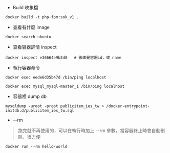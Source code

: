 * Build 映象檔
```
docker build -t php-fpm:sok_v1 .
```

* 查看有什麼 image
```
docker search ubuntu
```

* 查看容器詳情 inspect  
```
docker inspect e36664e9b3d8   # 後面是容器id，或 name
```
*  執行容器命令
```
docker exec eede6d35b47d /bin/ping localhost

docker exec mysql_mysql-master_1 /bin/ping localhost

```

* 容器裡 dump db
```
mysqldump -uroot -proot publicitem_ies_tw > /docker-entrypoint-initdb.d/publicitem_ies_tw.sql
```
 
* --rm
> 跑完就不再使用的，可以在執行時加上 --rm 參數，當容器終止時會自動刪除，很方便
```
docker run --rm hello-world
```
